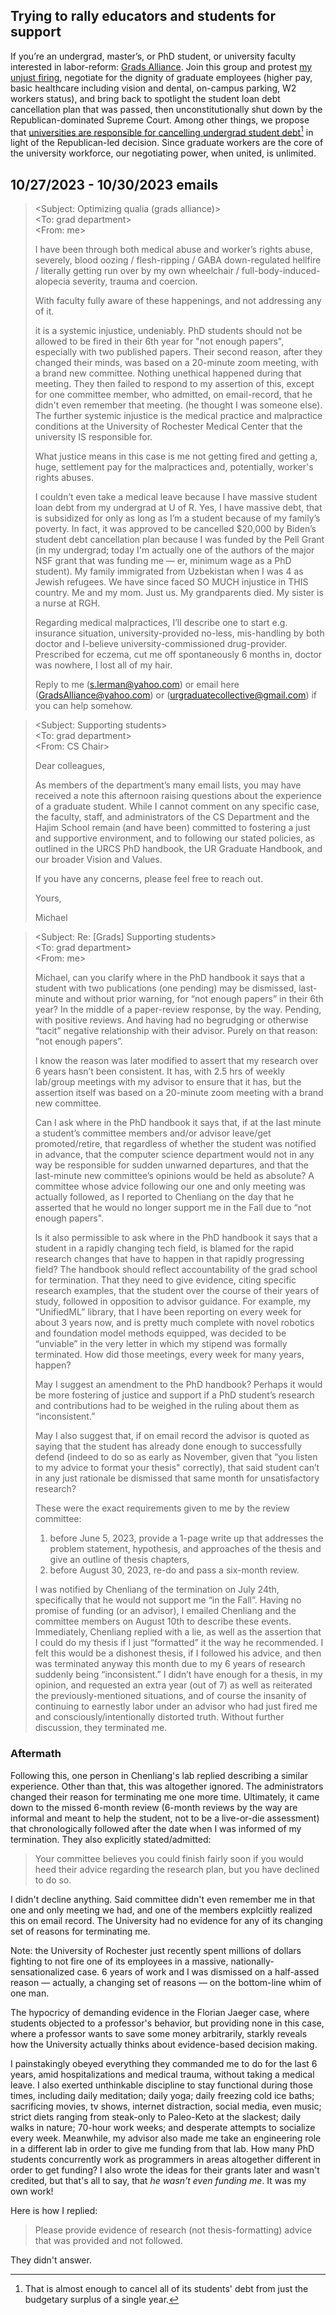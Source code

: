 ## Trying to rally educators and students for support

If you’re an undergrad, master’s, or PhD student, or university faculty interested in labor-reform: [Grads Alliance](https://www.facebook.com/groups/1600564167019335/). Join this group and protest [my unjust firing](#10272023---10302023-emails), negotiate for the dignity of graduate employees (higher pay, basic healthcare including vision and dental, on-campus parking, W2 workers status), and bring back to spotlight the student loan debt cancellation plan that was passed, then unconstitutionally shut down by the Republican-dominated Supreme Court. Among other things, we propose that [universities are responsible for cancelling undergrad student debt](https://www.thecrimson.com/article/2022/10/14/harvard-budget-fy22/)[^1] in light of the Republican-led decision. Since graduate workers are the core of the university workforce, our negotiating power, when united, is unlimited. 

[^1]: That is almost enough to cancel all of its students' debt from just the budgetary surplus of a single year.

## 10/27/2023 - 10/30/2023 emails

> <Subject: Optimizing qualia (grads alliance)></br>
> <To: grad department></br>
> <From: me>
>
> I have been through both medical abuse and worker’s rights abuse, severely, blood oozing / flesh-ripping / GABA down-regulated hellfire / literally getting run over by my own wheelchair / full-body-induced-alopecia severity, trauma and coercion.
>
> With faculty fully aware of these happenings, and not addressing any of it.
>
> it is a systemic injustice, undeniably. PhD students should not be allowed to be fired in their 6th year for "not enough papers", especially with two published papers. Their second reason, after they changed their minds, was based on a 20-minute zoom meeting, with a brand new committee. Nothing unethical happened during that meeting. They then failed to respond to my assertion of this, except for one committee member, who admitted, on email-record, that he didn't even remember that meeting. (he thought I was someone else). The further systemic injustice is the medical practice and malpractice conditions at the University of Rochester Medical Center that the university IS responsible for.
>
> What justice means in this case is me not getting fired and getting a, huge, settlement pay for the malpractices and, potentially, worker's rights abuses.
>
> I couldn’t even take a medical leave because I have massive student loan debt from my undergrad at U of R. Yes, I have massive debt, that is subsidized for only as long as I’m a student because of my family’s poverty. In fact, it was approved to be cancelled $20,000 by Biden’s student debt cancellation plan because I was funded by the Pell Grant (in my undergrad; today I'm actually one of the authors of the major NSF grant that was funding me — er, minimum wage as a PhD student). My family immigrated from Uzbekistan when I was 4 as Jewish refugees. We have since faced SO MUCH injustice in THIS country. Me and my mom. Just us. My grandparents died. My sister is a nurse at RGH.
>
> Regarding medical malpractices, I’ll describe one to start e.g. insurance situation, university-provided no-less, mis-handling by both doctor and I-believe university-commissioned drug-provider. Prescribed for eczema, cut me off spontaneously 6 months in, doctor was nowhere, I lost all of my hair.
>
> Reply to me (s.lerman@yahoo.com) or email here (GradsAlliance@yahoo.com) or (urgraduatecollective@gmail.com) if you can help somehow.

> <Subject: Supporting students></br>
> <To: grad department></br>
> <From: CS Chair>
>
> Dear colleagues,
> 
> As members of the department’s many email lists, you may have received a note this afternoon raising questions about the experience of a graduate student.  While I cannot comment on any specific case, the faculty, staff, and administrators of the CS Department and the Hajim School remain (and have been) committed to fostering a just and supportive environment, and to following our stated policies, as outlined in the URCS PhD handbook, the UR Graduate Handbook, and our broader Vision and Values.
> 
> If you have any concerns, please feel free to reach out.
> 
> Yours,
> 
> Michael

> <Subject: Re: [Grads] Supporting students></br>
> <To: grad department></br>
> <From: me>
>
> Michael, can you clarify where in the PhD handbook it says that a student with two publications (one pending) may be dismissed, last-minute and without prior warning, for “not enough papers” in their 6th year? In the middle of a paper-review response, by the way. Pending, with positive reviews. And having had no begrudging or otherwise “tacit” negative relationship with their advisor. Purely on that reason: “not enough papers”.
> 
> I know the reason was later modified to assert that my research over 6 years hasn’t been consistent. It has, with 2.5 hrs of weekly lab/group meetings with my advisor to ensure that it has, but the assertion itself was based on a 20-minute zoom meeting with a brand new committee.
> 
> Can I ask where in the PhD handbook it says that, if at the last minute a student’s committee members and/or advisor leave/get promoted/retire, that regardless of whether the student was notified in advance, that the computer science department would not in any way be responsible for sudden unwarned departures, and that the last-minute new committee’s opinions would be held as absolute? A committee whose advice following our one and only meeting was actually followed, as I reported to Chenliang on the day that he asserted that he would no longer support me in the Fall due to “not enough papers". 
> 
> Is it also permissible to ask where in the PhD handbook it says that a student in a rapidly changing tech field, is blamed for the rapid research changes that have to happen in that rapidly progressing field? The handbook should reflect accountability of the grad school for termination. That they need to give evidence, citing specific research examples, that the student over the course of their years of study, followed in opposition to advisor guidance. For example, my “UnifiedML” library, that I have been reporting on every week for about 3 years now, and is pretty much complete with novel robotics and foundation model methods equipped, was decided to be “unviable” in the very letter in which my stipend was formally terminated. How did those meetings, every week for many years, happen?
> 
> May I suggest an amendment to the PhD handbook? Perhaps it would be more fostering of justice and support if a PhD student’s research and contributions had to be weighed in the ruling about them as “inconsistent.”
> 
> May I also suggest that, if on email record the advisor is quoted as saying that the student has already done enough to successfully defend (indeed to do so as early as November, given that “you listen to my advice to format your thesis" correctly), that said student can’t in any just rationale be dismissed that same month for unsatisfactory research? 
> 
> These were the exact requirements given to me by the review committee:
> 1. before June 5, 2023, provide a 1-page write up that addresses the problem statement, hypothesis, and approaches of the thesis and give an outline of thesis chapters,
> 2. ﻿﻿﻿before August 30, 2023, re-do and pass a six-month review.
>    
> I was notified by Chenliang of the termination on July 24th, specifically that he would not support me “in the Fall”. Having no promise of funding (or an advisor), I emailed Chenliang and the committee members on August 10th to describe these events. Immediately, Chenliang replied with a lie, as well as the assertion that I could do my thesis if I just “formatted” it the way he recommended. I felt this would be a dishonest thesis, if I followed his advice, and then was terminated anyway this month due to my 6 years of research suddenly being “inconsistent.” I didn’t have enough for a thesis, in my opinion, and requested an extra year (out of 7) as well as reiterated the previously-mentioned situations, and of course the insanity of continuing to earnestly labor under an advisor who had just fired me and consciously/intentionally distorted truth. Without further discussion, they terminated me.

### Aftermath

Following this, one person in Chenliang's lab replied describing a similar experience. Other than that, this was altogether ignored. The administrators changed their reason for terminating me one more time. Ultimately, it came down to the missed 6-month review (6-month reviews by the way are informal and meant to help the student, not to be a live-or-die assessment) that chronologically followed after the date when I was informed of my termination. They also explicitly stated/admitted:

> Your committee believes you could finish fairly soon if you would heed their advice regarding the research plan, but you have declined to do so.

I didn't decline anything. Said committee didn't even remember me in that one and only meeting we had, and one of the members explciitly realized this on email record. The University had no evidence for any of its changing set of reasons for terminating me.

Note: the University of Rochester just recently spent millions of dollars fighting to not fire one of its employees in a massive, nationally-sensationalized case. 6 years of work and I was dismissed on a half-assed reason — actually, a changing set of reasons — on the bottom-line whim of one man. 

The hypocricy of demanding evidence in the Florian Jaeger case, where students objected to a professor's behavior, but providing none in this case, where a professor wants to save some money arbitrarily, starkly reveals how the University actually thinks about evidence-based decision making.

I painstakingly obeyed everything they commanded me to do for the last 6 years, amid hospitalizations and medical trauma, without taking a medical leave. I also exerted unthinkable discipline to stay functional during those times, including daily meditation; daily yoga; daily freezing cold ice baths; sacrificing movies, tv shows, internet distraction, social media, even music;  strict diets ranging from steak-only to Paleo-Keto at the slackest; daily walks in nature; 70-hour work weeks; and desperate attempts to socialize every week. Meanwhile, my advisor also made me take an engineering role in a different lab in order to give me funding from that lab. How many PhD students concurrently work as programmers in areas altogether different in order to get funding? I also wrote the ideas for their grants later and wasn't credited, but that's all to say, that *he wasn't even funding me*. It was my own work! 

Here is how I replied:

> Please provide evidence of research (not thesis-formatting) advice that was provided and not followed.

They didn't answer.
